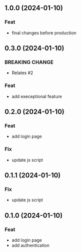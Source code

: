 ## 1.0.0 (2024-01-10)

### Feat

- final changes before production

## 0.3.0 (2024-01-10)

### BREAKING CHANGE

- Relates #2

### Feat

- add execeptional feature

## 0.2.0 (2024-01-10)

### Feat

- add login page

### Fix

- update js script

## 0.1.1 (2024-01-10)

### Fix

- update js script

## 0.1.0 (2024-01-10)

### Feat

- add login page
- add authentication
